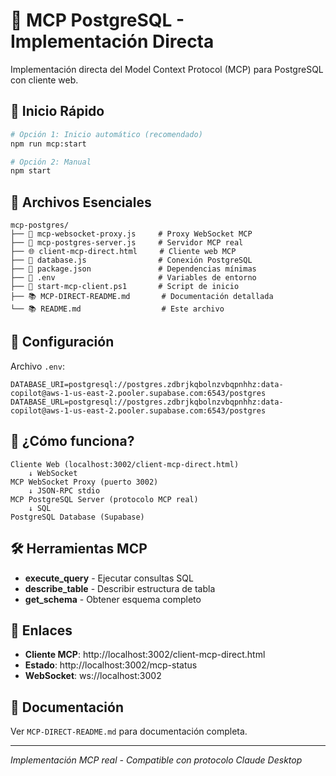 # 🔗 MCP PostgreSQL - Implementación Directa

Implementación directa del Model Context Protocol (MCP) para PostgreSQL con cliente web.

## 🚀 Inicio Rápido

```bash
# Opción 1: Inicio automático (recomendado)
npm run mcp:start

# Opción 2: Manual
npm start
```

## 📁 Archivos Esenciales

```
mcp-postgres/
├── 📄 mcp-websocket-proxy.js     # Proxy WebSocket MCP
├── 📄 mcp-postgres-server.js     # Servidor MCP real
├── 🌐 client-mcp-direct.html     # Cliente web MCP
├── 📄 database.js                # Conexión PostgreSQL
├── 📄 package.json               # Dependencias mínimas
├── 📄 .env                       # Variables de entorno
├── 🔧 start-mcp-client.ps1       # Script de inicio
├── 📚 MCP-DIRECT-README.md       # Documentación detallada
└── 📚 README.md                  # Este archivo
```

## 🔧 Configuración

Archivo `.env`:
```env
DATABASE_URI=postgresql://postgres.zdbrjkqbolnzvbqpnhhz:data-copilot@aws-1-us-east-2.pooler.supabase.com:6543/postgres
DATABASE_URL=postgresql://postgres.zdbrjkqbolnzvbqpnhhz:data-copilot@aws-1-us-east-2.pooler.supabase.com:6543/postgres
```

## 🎯 ¿Cómo funciona?

```
Cliente Web (localhost:3002/client-mcp-direct.html)
    ↓ WebSocket
MCP WebSocket Proxy (puerto 3002)
    ↓ JSON-RPC stdio
MCP PostgreSQL Server (protocolo MCP real)
    ↓ SQL
PostgreSQL Database (Supabase)
```

## 🛠️ Herramientas MCP

- **execute_query** - Ejecutar consultas SQL
- **describe_table** - Describir estructura de tabla  
- **get_schema** - Obtener esquema completo

## 🔗 Enlaces

- **Cliente MCP**: http://localhost:3002/client-mcp-direct.html
- **Estado**: http://localhost:3002/mcp-status
- **WebSocket**: ws://localhost:3002

## 📖 Documentación

Ver `MCP-DIRECT-README.md` para documentación completa.

---
*Implementación MCP real - Compatible con protocolo Claude Desktop*
